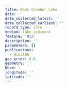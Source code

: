 ```yaml
---
title: Sans Chamber Lake
date: ''
date_collected_latest: ''
date_collected_earliest: ''
record_type: core
medium: lake_sediment
feature: '932'
description: ''
parameters: []
publications:
  - dixit86
geo_error: 0.0
geometry: ''
bbox: ~
longitude: ''
latitude: ''
---
```

